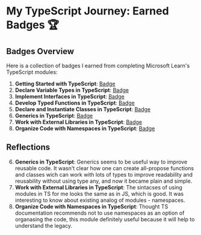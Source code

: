 # My TypeScript Journey: Earned Badges 🏆

## Badges Overview

Here is a collection of badges I earned from completing Microsoft Learn's TypeScript modules:

1. **Getting Started with TypeScript**: [Badge](https://learn.microsoft.com/api/achievements/share/en-us/belosnezhie/WAC9SHBN?sharingId=1B170CB192EFD4EC)
2. **Declare Variable Types in TypeScript**: [Badge](https://learn.microsoft.com/api/achievements/share/en-us/belosnezhie/CWTLHRL9?sharingId=1B170CB192EFD4EC)
3. **Implement Interfaces in TypeScript**: [Badge](https://learn.microsoft.com/api/achievements/share/en-us/belosnezhie/VKY78UDM?sharingId=1B170CB192EFD4EC)
4. **Develop Typed Functions in TypeScript**: [Badge](https://learn.microsoft.com/api/achievements/share/en-us/belosnezhie/3XLC3WLH?sharingId=1B170CB192EFD4EC)
5. **Declare and Instantiate Classes in TypeScript**: [Badge](https://learn.microsoft.com/api/achievements/share/ru-ru/belosnezhie/24YQE6ZV?sharingId=1B170CB192EFD4EC)
6. **Generics in TypeScript**: [Badge](https://learn.microsoft.com/api/achievements/share/en-us/belosnezhie/UFL82HB3?sharingId=1B170CB192EFD4EC)
7. **Work with External Libraries in TypeScript**: [Badge](https://learn.microsoft.com/api/achievements/share/en-us/belosnezhie/24YPT5WV?sharingId=1B170CB192EFD4EC)
8. **Organize Code with Namespaces in TypeScript**: [Badge](https://learn.microsoft.com/api/achievements/share/en-us/belosnezhie/8RCYP2XW?sharingId=1B170CB192EFD4EC)

## Reflections

6. **Generics in TypeScript**:
   Generics seems to be useful way to improve reusable code. It wasn't clear how one can create all-propose functions and classes wich can work with lots of types to improve readability and reusability without using type any, and now it became plain and simple.
7. **Work with External Libraries in TypeScript**:
   The sintacses of using modules in TS for me looks the same as in JS, which is good. It was interesting to know about existing analog of modules - namespaces.
8. **Organize Code with Namespaces in TypeScript**:
   Thought TS documentation recommends not to use namespaces as an option of organasing the code, this module definitely useful because it will help to understand the legacy.
